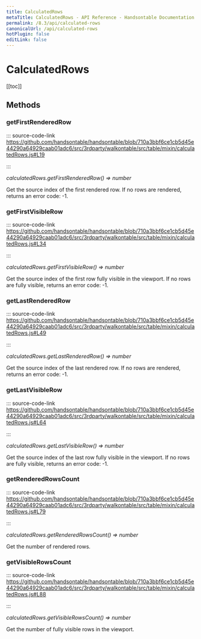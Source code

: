 ```yaml
---
title: CalculatedRows
metaTitle: CalculatedRows - API Reference - Handsontable Documentation
permalink: /8.3/api/calculated-rows
canonicalUrl: /api/calculated-rows
hotPlugin: false
editLink: false
---
```


# CalculatedRows

[[toc]]
## Methods

### getFirstRenderedRow
  
::: source-code-link https://github.com/handsontable/handsontable/blob/710a3bbf6ce1cb5d45e44290a64929caab01adc6/src/3rdparty/walkontable/src/table/mixin/calculatedRows.js#L19

:::

_calculatedRows.getFirstRenderedRow() ⇒ number_

Get the source index of the first rendered row. If no rows are rendered, returns an error code: -1.



### getFirstVisibleRow
  
::: source-code-link https://github.com/handsontable/handsontable/blob/710a3bbf6ce1cb5d45e44290a64929caab01adc6/src/3rdparty/walkontable/src/table/mixin/calculatedRows.js#L34

:::

_calculatedRows.getFirstVisibleRow() ⇒ number_

Get the source index of the first row fully visible in the viewport. If no rows are fully visible, returns an error code: -1.



### getLastRenderedRow
  
::: source-code-link https://github.com/handsontable/handsontable/blob/710a3bbf6ce1cb5d45e44290a64929caab01adc6/src/3rdparty/walkontable/src/table/mixin/calculatedRows.js#L49

:::

_calculatedRows.getLastRenderedRow() ⇒ number_

Get the source index of the last rendered row. If no rows are rendered, returns an error code: -1.



### getLastVisibleRow
  
::: source-code-link https://github.com/handsontable/handsontable/blob/710a3bbf6ce1cb5d45e44290a64929caab01adc6/src/3rdparty/walkontable/src/table/mixin/calculatedRows.js#L64

:::

_calculatedRows.getLastVisibleRow() ⇒ number_

Get the source index of the last row fully visible in the viewport. If no rows are fully visible, returns an error code: -1.



### getRenderedRowsCount
  
::: source-code-link https://github.com/handsontable/handsontable/blob/710a3bbf6ce1cb5d45e44290a64929caab01adc6/src/3rdparty/walkontable/src/table/mixin/calculatedRows.js#L79

:::

_calculatedRows.getRenderedRowsCount() ⇒ number_

Get the number of rendered rows.



### getVisibleRowsCount
  
::: source-code-link https://github.com/handsontable/handsontable/blob/710a3bbf6ce1cb5d45e44290a64929caab01adc6/src/3rdparty/walkontable/src/table/mixin/calculatedRows.js#L88

:::

_calculatedRows.getVisibleRowsCount() ⇒ number_

Get the number of fully visible rows in the viewport.


